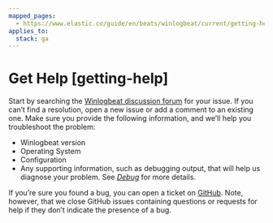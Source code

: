 ```yaml
---
mapped_pages:
  - https://www.elastic.co/guide/en/beats/winlogbeat/current/getting-help.html
applies_to:
  stack: ga
---
```


# Get Help [getting-help]

Start by searching the [Winlogbeat discussion forum](https://discuss.elastic.co/c/beats/winlogbeat) for your issue. If you can’t find a resolution, open a new issue or add a comment to an existing one. Make sure you provide the following information, and we’ll help you troubleshoot the problem:

* Winlogbeat version
* Operating System
* Configuration
* Any supporting information, such as debugging output, that will help us diagnose your problem. See [*Debug*](/reference/winlogbeat/enable-winlogbeat-debugging.md) for more details.

If you’re sure you found a bug, you can open a ticket on [GitHub](https://github.com/elastic/beats/issues?state=open). Note, however, that we close GitHub issues containing questions or requests for help if they don’t indicate the presence of a bug.

